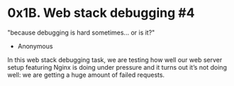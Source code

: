 # 0x1B. Web stack debugging #4

"because debugging is hard sometimes... or is it?"
- Anonymous

In this web stack debugging task, we are testing how well our web server setup featuring Nginx is doing under pressure and it turns out it’s not doing well: we are getting a huge amount of failed requests.
